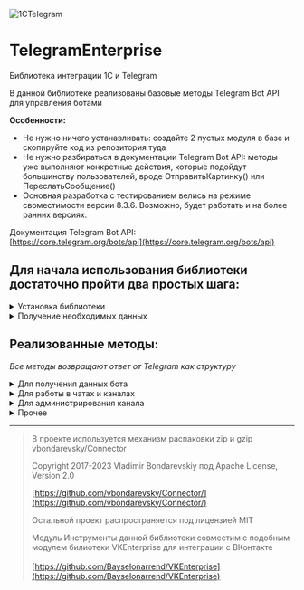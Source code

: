 

![1CTelegram](https://github.com/Bayselonarrend/TelegramEnterprise/raw/main/logo_small.png)
# TelegramEnterprise
Библиотека интеграции 1С и Telegram

В данной библиотеке реализованы базовые методы Telegram Bot API для управления ботами  

**Особенности:**
- Не нужно ничего устанавливать: создайте 2 пустых модуля в базе и скопируйте код из репозитория туда
- Не нужно разбираться в документации Telegram Bot API: методы уже выполняют конкретные действия, которые подойдут большинству пользователей, вроде ОтправитьКартинку() или ПереслатьСообщение()
- Основная разработка с тестированием велись на режиме своместимости версии 8.3.6. Возможно, будет работать и на более ранних версиях.

Документация Telegram Bot API: <br>
[https://core.telegram.org/bots/api](https://core.telegram.org/bots/api)


## Для начала использования библиотеки достаточно пройти два простых шага: ##
<details>
<summary>Установка библиотеки</summary>
<br>
Библиотека представляет из себя всего два общих модуля
 
- **Инструменты** - содержит вспомогательные методы, вроде отправки http запросов, чтения JSON и пр.
- **Действия**    - непосредственно сами методы работы с Telegram
  
Эти модули необходимо добавить в свою конфигурацию (модули серверные). При переименовании модуля **Инструменты** необходимо будет провести рефакторинг в модуле **Действия**. Модуль же **Действия** можно переименовывать без изменений. 

Если вы уже используете бибилотеку [VKEnterprise](https://github.com/Bayselonarrend/VKEnterprise) для интеграции с ВКонтакте, то модули Инструменты совместимы и дублировать их не нужно, однако стоит проверить, не изменилось ли что-нибудь с выходами новых версий библиотек.

После установки можно вызывать нужные методы из модуля **Действия**
</details>

<details>
<summary>Получение необходимых данных</summary>
<br>
	
Перед началом работы необходимо получить некоторые параметры для бота Telegram. Их всего два

**1. Токен**
   
   Токен можно получить у [BotFather]([https://core.telegram.org/bots/api](https://t.me/BotFather)) сразу после создания бота

**2. ID чата**

   Если вы собираетесь использовать бота для управления каналом, то вместо ID чата можно использовать имя с @ в начале (@mychannel). При использовании бота как чат-бота, ID чата необходимо получать из сообщений, приходящих на ваш http-сервис, для каждого отдельного пользователя.

  Оба эти значения передаются как первые два параметра в методы.
  
</details>

## Реализованные методы: ##
*Все методы возвращают ответ от Telegram как структуру*

<details>
  
<summary>Для получения данных бота</summary>
<br>
Эти методы предназначены для получения данных бота

* __Информация о боте | Метод: ПолучитьИнформациюБота()__
  
  | Параметр | Тип | Назначение |
  |-|-|-|
  | Токен | Строка | Токен бота |

___

* __Получение обновлений при работе в режиме LongPoll | Метод: ПолучитьОбновления()__
  
  | Параметр | Тип | Назначение |
  |-|-|-|
  | Токен | Строка | Токен бота |

*LongPoll - вы сами получаете обновления о новых сообщениях от Telegram. Callback - сервер присылает вам информацию при появлении новых сообщений.*
___

</details>


<details>
  
<summary>Для работы в чатах и каналах</summary>
<br>
Эти методы предназначены для отправки разнообразных сообщений в чаты и каналы

* __Отправить текстовое сообщение | Метод: ОтправитьТекстовоеСообщение()__
  
  | Параметр | Тип | Назначение |
  |-|-|-|
  | Токен | Строка | Токен бота |
  | IDЧата | Строка/Число | ID целевого чата |
  | Текст | Строка | Текст сообщения |
  | Клавиатура | Строка | См. Прочее - Сформировать клавиатуру по массиву кнопок |

___


* __Отправить картинку | Метод: ОтправитьКартинку()__
  
  | Параметр | Тип | Назначение |
  |-|-|-|
  | Токен | Строка | Токен бота |
  | IDЧата | Строка/Число | ID целевого чата |
  | Текст | Строка | Подпись под картинкой |
  | Картинка | Двоичные данные / Строка (путь к файлу) | Файл |
  | Клавиатура | Строка | См. Прочее - Сформировать клавиатуру по массиву кнопок |

___


* __Отправить видео | Метод: ОтправитьВидео()__
  
  | Параметр | Тип | Назначение |
  |-|-|-|
  | Токен | Строка | Токен бота |
  | IDЧата | Строка/Число | ID целевого чата |
  | Текст | Строка | Подпись под видео |
  | Видео | Двоичные данные / Строка (путь к файлу) | Файл |
  | Клавиатура | Строка | См. Прочее - Сформировать клавиатуру по массиву кнопок |

___


* __Отправить аудио | Метод: ОтправитьАудио()__
  
  | Параметр | Тип | Назначение |
  |-|-|-|
  | Токен | Строка | Токен бота |
  | IDЧата | Строка/Число | ID целевого чата |
  | Текст | Строка | Подпись под аудио |
  | Аудио | Двоичные данные / Строка (путь к файлу) | Файл |
  | Клавиатура | Строка | См. Прочее - Сформировать клавиатуру по массиву кнопок |

___


* __Отправить документ | Метод: ОтправитьДокумент()__
  
  | Параметр | Тип | Назначение |
  |-|-|-|
  | Токен | Строка | Токен бота |
  | IDЧата | Строка/Число | ID целевого чата |
  | Текст | Строка | Подпись под документом |
  | Документ | Двоичные данные / Строка (путь к файлу) | Файл |
  | Клавиатура | Строка | См. Прочее - Сформировать клавиатуру по массиву кнопок |

___

* __Отправить гифку | Метод: ОтправитьГифку()__
  
  | Параметр | Тип | Назначение |
  |-|-|-|
  | Токен | Строка | Токен бота |
  | IDЧата | Строка/Число | ID целевого чата |
  | Текст | Строка | Подпись под гифкой |
  | Гифка | Двоичные данные / Строка (путь к файлу) | Файл |
  | Клавиатура | Строка | См. Прочее - Сформировать клавиатуру по массиву кнопок |

___

* __Отправить набор любых файлов | Метод: ОтправитьНаборЛюбыхФайлов()__
  
  | Параметр | Тип | Назначение |
  |-|-|-|
  | Токен | Строка | Токен бота |
  | IDЧата | Строка/Число | ID целевого чата |
  | Текст | Строка | Подпись под файлами |
  | СоответствиеФайлов | Соответствие: Ключ - ДД, Строка (Путь к файлу); Значение - Тип содержимого | Набор файлов |
  | Клавиатура | Строка | См. Прочее - Сформировать клавиатуру по массиву кнопок |

*Доступны типы файлов: audio, document, photo, video. Нельяз смешивать типы audio и document с другими типами внутри одного сообщения.*
___


* __Отправить местоположение | Метод: ОтправитьМестоположение()__
  
  | Параметр | Тип | Назначение |
  |-|-|-|
  | Токен | Строка | Токен бота |
  | IDЧата | Строка/Число | ID целевого чата |
  | Широта | Строка/Число | Географическая широта |
  | Долгота | Строка/Число | Географическая долгота |
  | Клавиатура | Строка | См. Прочее - Сформировать клавиатуру по массиву кнопок |

___


* __Отправить контакт с номером телефона | Метод: ОтправитьКонтакт()__
  
  | Параметр | Тип | Назначение |
  |-|-|-|
  | Токен | Строка | Токен бота |
  | IDЧата | Строка/Число | ID целевого чата |
  | Имя | Строка/Число | Имя |
  | Фамилия | Строка/Число | Фамилия |
  | Телефон | Строка | Номер телефона |

___


* __Отправить опрос | Метод: ОтправитьОпрос()__
  
  | Параметр | Тип | Назначение |
  |-|-|-|
  | Токен | Строка | Токен бота |
  | IDЧата | Строка/Число | ID целевого чата |
  | Вопрос | Строка | Вопрос опроса |
  | Массив ответов | Массив строк | Строки варианты ответа |
  | Анонимный | Булево (по умолчанию Истина) | Анонимность опроса |

___


* __Переслать сообщение | Метод: ПереслатьСообщение()__
  
  | Параметр | Тип | Назначение |
  |-|-|-|
  | Токен | Строка | Токен бота |
  | IDОригинала | Строка/Число | ID сообщения в чате-источнике |
  | IDОткуда | Строка/Число | ID чата-источника |
  | IDКуда | Строка/Число | ID чата-приемника |

___

</details>



<details>
  
<summary>Для администрирования канала</summary>
<br>
Эти методы предназначены для администрирования каналов


* __Забанить пользователя | Метод: Бан()__
  
  | Параметр | Тип | Назначение |
  |-|-|-|
  | Токен | Строка | Токен бота |
  | IDЧата | Строка/Число | ID целевого чата |
  | IDПользователя | Строка/Число | ID участника канала |
___


* __Разбанить пользователя | Метод: Разбан()__
  
  | Параметр | Тип | Назначение |
  |-|-|-|
  | Токен | Строка | Токен бота |
  | IDЧата | Строка/Число | ID целевого чата |
  | IDПользователя | Строка/Число | ID участника канала |
___


* __Создать ссылку-приглашение | Метод: СоздатьСсылкуПриглашение()__
  
  | Параметр | Тип | Назначение |
  |-|-|-|
  | Токен | Строка | Токен бота |
  | IDЧата | Строка/Число | ID целевого чата |
  | Заголовок | Строка (по умолчанию "") | Заголовок ссылки |
  | Дата истечения | Дата (по умолчанию "") | Дата, после которой ссылка становится неактивной. Бессрочная, если не заполнено |
  | ЛимитПользователей | Число (по умолчанию "") | Максимальное количество вступлений по ссылке. Бесконечно, если не заполнено |
___


* __Закрепить сообщение | Метод: ЗакрепитьСообщение()__
  
  | Параметр | Тип | Назначение |
  |-|-|-|
  | Токен | Строка | Токен бота |
  | IDЧата | Строка/Число | ID целевого чата |
  | IDСообщения | Строка/Число | ID сообщения для закрепления |
___


* __Открепить сообщение | Метод: ОткрепитьСообщение()__
  
  | Параметр | Тип | Назначение |
  |-|-|-|
  | Токен | Строка | Токен бота |
  | IDЧата | Строка/Число | ID целевого чата |
  | IDСообщения | Строка/Число | ID сообщения для открепления |
___

* __Получить число участников канала | Метод: ПолучитьЧислоУчастников()__
  
  | Параметр | Тип | Назначение |
  |-|-|-|
  | Токен | Строка | Токен бота |
  | IDЧата | Строка/Число | ID целевого чата |
___

</details>


<details>
  
<summary>Прочее</summary>
<br>
Прочие методы

* __Создать клавиатуру из массива кнопок | Метод: Сформировать клавиатуру по массиву кнопок()__
  
  | Параметр | Тип | Назначение |
  |-|-|-|
  | Массив кнопок | Массив строк | Массив строк с текстом кнопок |
  | Под сообщением | Булево (по умолчанию Ложь) | Истина - кнопки будут под сообщением (доступно не для всех методов), Ложь - кнопки будут нижней панелью над полем ввода сообщения |
___

* __Отправить любой файл (метод используется как основа для функций отправки картинки, видео, документа, аудио и гифки) | Метод: ОтправитьФайл()__
  
  | Параметр | Тип | Назначение |
  |-|-|-|
  | Токен | Строка | Токен бота |
  | IDЧата | Строка/Число | ID целевого чата |
  | Текст | Строка | Текст сообщения |
  | Файл | Двоичные данные / Строка (путь к файлу) | Файл |
  | Вид | Строка | Доступные значения: document, photo, video, audio, animation |
  | Клавиатура | Строка | См. Прочее - Сформировать клавиатуру по массиву кнопок |
  
</details>

___

>В проекте используется механизм распаковки zip и gzip vbondarevsky/Connector
>
>Copyright 2017-2023 Vladimir Bondarevskiy
>под Apache License, Version 2.0
>
>[https://github.com/vbondarevsky/Connector/](https://github.com/vbondarevsky/Connector/)
>
>Остальной проект распространяется под лицензией MIT
>
>Модуль Инструменты данной библиотеки совместим с подобным модулем билиотеки VKEnterprise для интеграции с ВКонтакте<br><br>
>[https://github.com/Bayselonarrend/VKEnterprise](https://github.com/Bayselonarrend/VKEnterprise)
